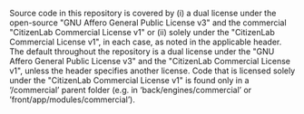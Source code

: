 Source code in this repository is covered by (i) a dual license under the open-source "GNU Affero General Public License v3" and the commercial "CitizenLab Commercial License v1" or (ii) solely under the "CitizenLab Commercial License v1", in each case, as noted in the applicable header. The default throughout the repository is a dual license under the "GNU Affero General Public License v3" and the "CitizenLab Commercial License v1", unless the header specifies another license. Code that is licensed solely under the "CitizenLab Commercial License v1" is found only in a ‘/commercial’ parent folder (e.g. in ‘back/engines/commercial’ or ’front/app/modules/commercial’).
